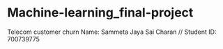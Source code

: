 # Machine-learning_final-project
Telecom customer churn
Name: Sammeta Jaya Sai Charan // Student ID: 700739775
